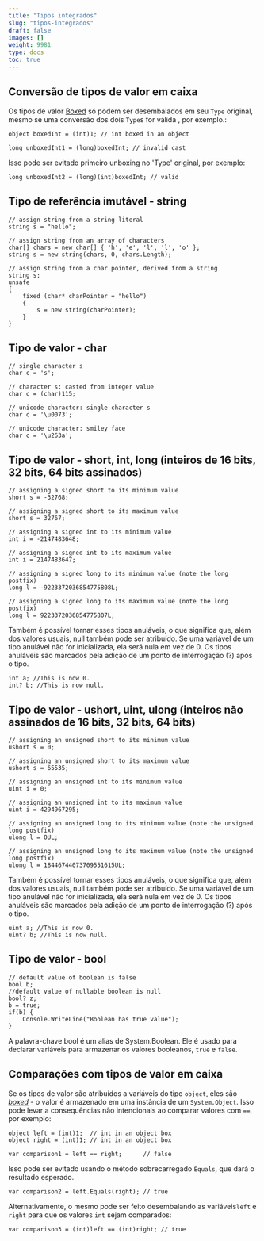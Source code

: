 ```yaml
---
title: "Tipos integrados"
slug: "tipos-integrados"
draft: false
images: []
weight: 9981
type: docs
toc: true
---
```


## Conversão de tipos de valor em caixa
Os tipos de valor [Boxed](https://msdn.microsoft.com/en-GB/library/yz2be5wk.aspx) só podem ser desembalados em seu `Type` original, mesmo se uma conversão dos dois `Type`s for válida , por exemplo.:

    object boxedInt = (int)1; // int boxed in an object

    long unboxedInt1 = (long)boxedInt; // invalid cast

Isso pode ser evitado primeiro unboxing no 'Type' original, por exemplo:

    long unboxedInt2 = (long)(int)boxedInt; // valid

## Tipo de referência imutável - string
    // assign string from a string literal
    string s = "hello";

    // assign string from an array of characters
    char[] chars = new char[] { 'h', 'e', 'l', 'l', 'o' };
    string s = new string(chars, 0, chars.Length);

    // assign string from a char pointer, derived from a string
    string s;
    unsafe
    {
        fixed (char* charPointer = "hello")
        {
            s = new string(charPointer);
        }
    }


## Tipo de valor - char
    // single character s
    char c = 's';

    // character s: casted from integer value
    char c = (char)115;

    // unicode character: single character s
    char c = '\u0073';

    // unicode character: smiley face
    char c = '\u263a';

## Tipo de valor - short, int, long (inteiros de 16 bits, 32 bits, 64 bits assinados)
    // assigning a signed short to its minimum value
    short s = -32768;
    
    // assigning a signed short to its maximum value
    short s = 32767;
    
    // assigning a signed int to its minimum value
    int i = -2147483648;
    
    // assigning a signed int to its maximum value
    int i = 2147483647;
    
    // assigning a signed long to its minimum value (note the long postfix)
    long l = -9223372036854775808L;
    
    // assigning a signed long to its maximum value (note the long postfix)
    long l = 9223372036854775807L;

Também é possível tornar esses tipos anuláveis, o que significa que, além dos valores usuais, null também pode ser atribuído. Se uma variável de um tipo anulável não for inicializada, ela será nula em vez de 0. Os tipos anuláveis ​​são marcados pela adição de um ponto de interrogação (?) após o tipo.

    int a; //This is now 0.
    int? b; //This is now null.

## Tipo de valor - ushort, uint, ulong (inteiros não assinados de 16 bits, 32 bits, 64 bits)
    // assigning an unsigned short to its minimum value
    ushort s = 0;
    
    // assigning an unsigned short to its maximum value
    ushort s = 65535;
    
    // assigning an unsigned int to its minimum value
    uint i = 0;
    
    // assigning an unsigned int to its maximum value
    uint i = 4294967295;
    
    // assigning an unsigned long to its minimum value (note the unsigned long postfix)
    ulong l = 0UL;
    
    // assigning an unsigned long to its maximum value (note the unsigned long postfix)
    ulong l = 18446744073709551615UL;

Também é possível tornar esses tipos anuláveis, o que significa que, além dos valores usuais, null também pode ser atribuído. Se uma variável de um tipo anulável não for inicializada, ela será nula em vez de 0. Os tipos anuláveis ​​são marcados pela adição de um ponto de interrogação (?) após o tipo.

    uint a; //This is now 0.
    uint? b; //This is now null.

## Tipo de valor - bool
    // default value of boolean is false
    bool b;
    //default value of nullable boolean is null
    bool? z;
    b = true;
    if(b) {
        Console.WriteLine("Boolean has true value");
    }

A palavra-chave bool é um alias de System.Boolean. Ele é usado para declarar variáveis ​​para armazenar os valores booleanos, `true` e `false`.

## Comparações com tipos de valor em caixa
Se os tipos de valor são atribuídos a variáveis ​​do tipo `object`, eles são [*boxed*](https://msdn.microsoft.com/en-GB/library/yz2be5wk.aspx) - o valor é armazenado em uma instância de um `System.Object`. Isso pode levar a consequências não intencionais ao comparar valores com `==`, por exemplo:

    object left = (int)1;  // int in an object box
    object right = (int)1; // int in an object box

    var comparison1 = left == right;      // false

Isso pode ser evitado usando o método sobrecarregado `Equals`, que dará o resultado esperado.

    var comparison2 = left.Equals(right); // true

Alternativamente, o mesmo pode ser feito desembalando as variáveis ​​`left` e `right` para que os valores `int` sejam comparados:

    var comparison3 = (int)left == (int)right; // true

